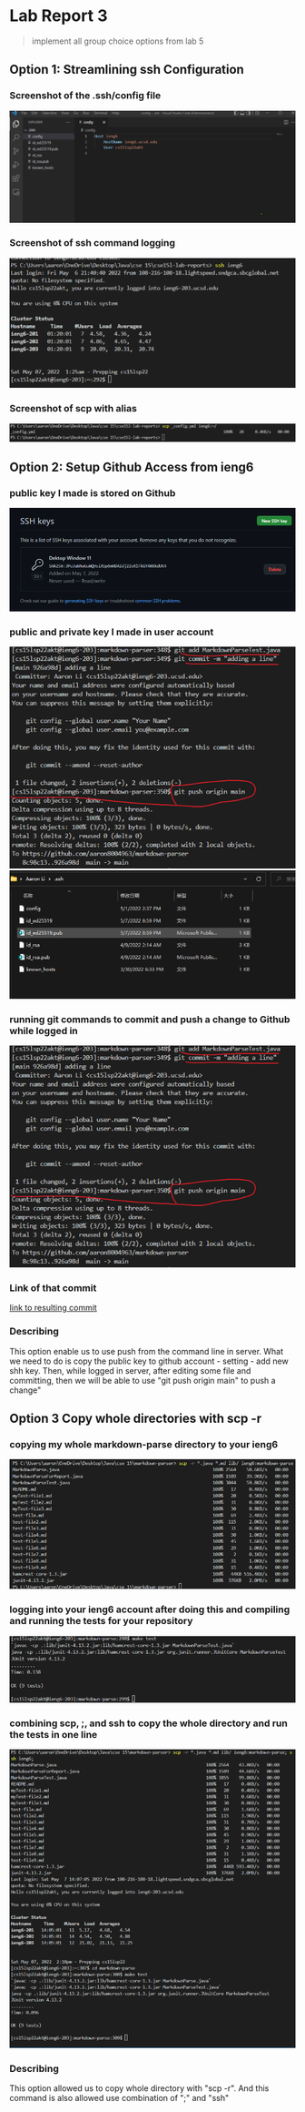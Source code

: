 # Lab Report 3
> implement all group choice options from lab 5

## Option 1: Streamlining ssh Configuration

### Screenshot of the .ssh/config file
![Image](report3Image\ConfigEditing.png)

### Screenshot of ssh command logging 
![Image](report3Image\loginWithIeng6.png)

### Screenshot of scp with alias
![Image](report3Image\scpWithAlie.png)

## Option 2: Setup Github Access from ieng6

### public key I made is stored on Github
![Image](report3Image\pubKeyInGithub.png)

### public and private key I made in user account
![Image](report3Image\successfulPush.png)
![Image](report3Image\privateKey&puclicKeyInUserAcc.png)

### running git commands to commit and push a change to Github while logged in
![Image](report3Image\successfulPush.png)

### Link of that commit
[Iink to resulting commit](https://github.com/aaron8004963/cse15l-lab-reports/blob/4086ca694d1e75f3e12e36f5b7866f38f2fabf1d/lab-report-3-week-6.md)

### Describing
This option enable us to use push from the command line in server. What we need to do is copy the public key to github account - setting - add new shh key. Then, while logged in server, after editing some file and committing, then we will be able to use "git push origin main" to push a change"

## Option 3 Copy whole directories with scp -r
### copying my whole markdown-parse directory to your ieng6 
![Image](report3Image\copyingWholeDirectory.png)

### logging into your ieng6 account after doing this and compiling and running the tests for your repository
![Image](report3Image\compilelingAndRunTests.png)

### combining scp, ;, and ssh to copy the whole directory and run the tests in one line
![Image](report3Image\combineAndTest.png)

### Describing
This option allowed us to copy whole directory with "scp -r". And this command is also allowed use combination of ";" and "ssh"